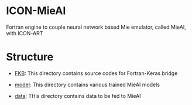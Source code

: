 # ICON-MieAI

Fortran engine to couple neural network based Mie emulator, called MieAI, with ICON-ART

# Structure

- [FKB](./FKB): This directory contains source codes for Fortran-Keras bridge

- [model](./model): This directory contains various trained MieAI models

- [data](./data): THis directory contains data to be fed to MieAI
 
